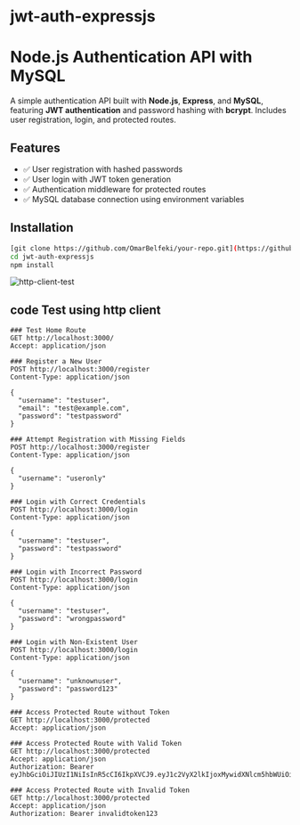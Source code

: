 # jwt-auth-expressjs


# Node.js Authentication API with MySQL

A simple authentication API built with **Node.js**, **Express**, and **MySQL**, featuring **JWT authentication** and password hashing with **bcrypt**. Includes user registration, login, and protected routes.

## Features
- ✅ User registration with hashed passwords
- ✅ User login with JWT token generation
- ✅ Authentication middleware for protected routes
- ✅ MySQL database connection using environment variables

## Installation

```bash
[git clone https://github.com/OmarBelfeki/your-repo.git](https://github.com/OmarBelfeki/jwt-auth-expressjs.git)
cd jwt-auth-expressjs
npm install
```

![http-client-test](https://github.com/user-attachments/assets/33532fb3-4320-489a-94ea-d9905f8e73e1)

## code Test using http client
```http
### Test Home Route
GET http://localhost:3000/
Accept: application/json

### Register a New User
POST http://localhost:3000/register
Content-Type: application/json

{
  "username": "testuser",
  "email": "test@example.com",
  "password": "testpassword"
}

### Attempt Registration with Missing Fields
POST http://localhost:3000/register
Content-Type: application/json

{
  "username": "useronly"
}

### Login with Correct Credentials
POST http://localhost:3000/login
Content-Type: application/json

{
  "username": "testuser",
  "password": "testpassword"
}

### Login with Incorrect Password
POST http://localhost:3000/login
Content-Type: application/json

{
  "username": "testuser",
  "password": "wrongpassword"
}

### Login with Non-Existent User
POST http://localhost:3000/login
Content-Type: application/json

{
  "username": "unknownuser",
  "password": "password123"
}

### Access Protected Route without Token
GET http://localhost:3000/protected
Accept: application/json

### Access Protected Route with Valid Token
GET http://localhost:3000/protected
Accept: application/json
Authorization: Bearer eyJhbGciOiJIUzI1NiIsInR5cCI6IkpXVCJ9.eyJ1c2VyX2lkIjoxMywidXNlcm5hbWUiOiJ0ZXN0dXNlciIsImlhdCI6MTczODQxMjQzMiwiZXhwIjoxNzM4NDE2MDMyfQ.wpTBryDqqAIDtwgEk0v9q1nZ8tI14yiXb2nsx8_2mJo

### Access Protected Route with Invalid Token
GET http://localhost:3000/protected
Accept: application/json
Authorization: Bearer invalidtoken123
```
